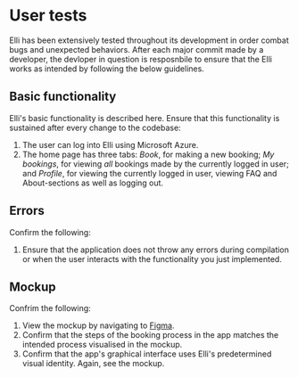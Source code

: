 # User tests

Elli has been extensively tested throughout its development in order combat bugs and unexpected behaviors. After each major commit made by a developer, the devloper in question is resposnbile to ensure that the Elli works as intended by following the below guidelines.

## Basic functionality

Elli's basic functionality is described here. Ensure that this functionality is sustained after every change to the codebase:

1. The user can log into Elli using Microsoft Azure.
1. The home page has three tabs: *Book*, for making a new booking; *My bookings*, for viewing *all* bookings made by the currently logged in user; and *Profile*, for viewing the currently logged in user, viewing FAQ and About-sections as well as logging out.

## Errors

Confirm the following:

1. Ensure that the application does not throw any errors during compilation or when the user interacts with the functionality you just implemented.

## Mockup

Confrim the following:

1. View the mockup by navigating to [Figma](https://www.figma.com/file/MmB2vbpx66CMgE2ZpD2qWt/Mockup).
1. Confirm that the steps of the booking process in the app matches the intended process visualised in the mockup.
1. Confirm that the app's graphical interface uses Elli's predetermined visual identity. Again, see the mockup.

